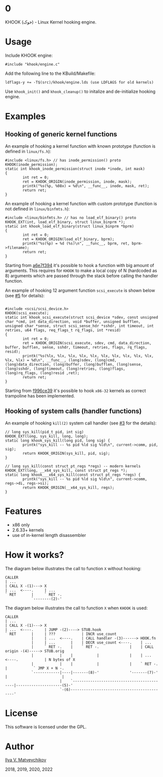 # 0

KHOOK (خوک) - Linux Kernel hooking engine.

# Usage

Include KHOOK engine:
~~~
#include "khook/engine.c"
~~~

Add the following line to the KBuild/Makefile:
~~~
ldflags-y += -T$(src)/khook/engine.lds (use LDFLAGS for old kernels)
~~~

Use `khook_init()` and `khook_cleanup()` to initalize and de-initialize hooking engine.

# Examples

## Hooking of generic kernel functions 

An example of hooking a kernel function with known prototype (function is defined in `linux/fs.h`):
~~~
#include <linux/fs.h> // has inode_permission() proto
KHOOK(inode_permission);
static int khook_inode_permission(struct inode *inode, int mask)
{
        int ret = 0;
        ret = KHOOK_ORIGIN(inode_permission, inode, mask);
        printk("%s(%p, %08x) = %d\n", __func__, inode, mask, ret);
        return ret;
}
~~~

An example of hooking a kernel function with custom prototype (function is not defined in `linux/binfmts.h`):
~~~
#include <linux/binfmts.h> // has no load_elf_binary() proto
KHOOK_EXT(int, load_elf_binary, struct linux_binprm *);
static int khook_load_elf_binary(struct linux_binprm *bprm)
{
        int ret = 0;
        ret = KHOOK_ORIGIN(load_elf_binary, bprm);
        printk("%s(%p) = %d (%s)\n", __func__, bprm, ret, bprm->filename);
        return ret;
}
~~~

Starting from [a6e7f394](https://github.com/milabs/khook/commit/a6e7f3945a4eebb811818f62bd2cf2ea50f609c0) it's possible to hook a function with big amount of arguments. This requires for `KHOOK` to make a local copy of N (hardcoded as 8) arguments which are passed through the stack before calling the handler function.

An example of hooking 12 argument function `scsi_execute` is shown below (see [#5](/../../issues/5) for details):

~~~

#include <scsi/scsi_device.h>
KHOOK(scsi_execute);
static int khook_scsi_execute(struct scsi_device *sdev, const unsigned char *cmd, int data_direction, void *buffer, unsigned bufflen, unsigned char *sense, struct scsi_sense_hdr *sshdr, int timeout, int retries, u64 flags, req_flags_t rq_flags, int *resid)
{
        int ret = 0;
        ret = KHOOK_ORIGIN(scsi_execute, sdev, cmd, data_direction, buffer, bufflen, sense, sshdr, timeout, retries, flags, rq_flags, resid);
        printk("%s(%lx, %lx, %lx, %lx, %lx, %lx, %lx, %lx, %lx, %lx, %lx, %lx) = %d\n", __func__, (long)sdev, (long)cmd, (long)data_direction, (long)buffer, (long)bufflen, (long)sense, (long)sshdr, (long)timeout, (long)retries, (long)flags, (long)rq_flags, (long)resid ,ret);
        return ret;
}

~~~

Starting from [f996ce39](https://github.com/milabs/khook/commit/f996ce39fbcb70ed3e6565808b2b76afe6b5e8ff) it's possible to hook `x86-32` kernels as correct trampoline has been implemented.

## Hooking of system calls (handler functions)

An example of hooking `kill(2)` system call handler (see [#3](/../../issues/3) for the details):
~~~
// long sys_kill(pid_t pid, int sig)
KHOOK_EXT(long, sys_kill, long, long);
static long khook_sys_kill(long pid, long sig) {
        printk("sys_kill -- %s pid %ld sig %ld\n", current->comm, pid, sig);
        return KHOOK_ORIGIN(sys_kill, pid, sig);
}

// long sys_kill(const struct pt_regs *regs) -- modern kernels
KHOOK_EXT(long, __x64_sys_kill, const struct pt_regs *);
static long khook___x64_sys_kill(const struct pt_regs *regs) {
        printk("sys_kill -- %s pid %ld sig %ld\n", current->comm, regs->di, regs->si);
        return KHOOK_ORIGIN(__x64_sys_kill, regs);
}
~~~

# Features

- x86 only
- 2.6.33+ kernels
- use of in-kernel length disassembler

# How it works?

The diagram below illustrates the call to function `X` without hooking:

~~~
CALLER
| ...
| CALL X -(1)---> X
| ...  <----.     | ...
` RET       |     ` RET -.
            `--------(2)-'
~~~

The diagram below illustrates the call to function `X` when `KHOOK` is used:

~~~
CALLER
| ...
| CALL X -(1)---> X
| ...  <----.     | JUMP -(2)----> STUB.hook
` RET       |     | ???            | INCR use_count
            |     | ...  <----.    | CALL handler -(3)------> HOOK.fn
            |     | ...       |    | DECR use_count <----.    | ...
            |     ` RET -.    |    ` RET -.              |    | CALL origin -(4)-----> STUB.orig
            |            |    |           |              |    | ...  <----.            | N bytes of X
            |            |    |           |              |    ` RET -.    |            ` JMP X + N -.
            `------------|----|-------(8)-'              '-------(7)-'    |                         |
                         |    `-------------------------------------------|---------------------(5)-'
                         `-(6)--------------------------------------------'
~~~

# License

This software is licensed under the GPL.

# Author

[Ilya V. Matveychikov](https://github.com/milabs)

2018, 2019, 2020, 2022
